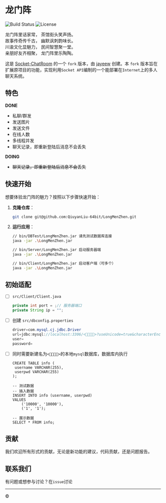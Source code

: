 # 龙门阵

![Build Status](https://img.shields.io/badge/build-passing-brightgreen) ![License](https://img.shields.io/badge/license-MIT-blue)

龙门阵里话家常，  茶馆街头笑声扬。  
故事传奇传千古，  幽默讽刺韵味长。  
川渝文化显魅力，  民间智慧聚一堂。  
亲朋好友齐相聚，  龙门阵里乐陶陶。

这是 [Socket-ChatRoom](https://github.com/jayeew/Socket-ChatRoom) 的一个 `fork` 版本，由 [jayeew](https://github.com/jayeew) 创建。本 `fork` 版本旨在扩展原项目的功能，实现利用`Socket API`编制的一个能部署在`Internet`上的多人聊天系统。

## 特色

**DONE**

- 私聊/群发
- 发送图片
- 发送文件
- 在线人数
- 多线程并发
- 聊天记录，即重新登陆后消息不会丢失

**DOING**

- ~~聊天记录，即重新登陆后消息不会丢失~~

## 快速开始

想要体验龙门阵的魅力？按照以下步骤快速开始：

1. **克隆仓库**：

   ```bash
   git clone git@github.com:QiuyanLiu-64bit/LongMenZhen.git
   ```
2. **运行应用**：

   ```bash
   // bin/DBTest/LongMenZhen.jar 请先测试数据库连接
   java -jar .\LongMenZhen.jar

   // bin/Server/LongMenZhen.jar 启动服务器端
   java -jar .\LongMenZhen.jar
   
   // bin/Client/LongMenZhen.jar 启动客户端（可多个）
   java -jar .\LongMenZhen.jar
   ```

## 初始适配

- [ ] `src/Client/Client.java`

    ```java
    private int port = ;// 服务器端口
    private String ip = "";
    ```
- [ ] 创建 `src/dbconfig.properties`

    ```java
    driver=com.mysql.cj.jdbc.Driver
    url=jdbc:mysql://localhost:3306/<👀👀👀👀>?useUnicode=true&characterEncoding=utf-8&useSSL=false
    user=
    password=
    ```
- [ ] 同时需要新建名为`<👀👀👀👀>`的本地`mysql`数据库，数据库内执行

   ```mysql
   CREATE TABLE info (
    username VARCHAR(255),
    userpwd VARCHAR(255)
   );
   
   -- 测试数据
   -- 插入数据
   INSERT INTO info (username, userpwd)
   VALUES
       ('10000', '10000'),
       ('1', '1');

   -- 展示数据
   SELECT * FROM info;
   ```
## 贡献

我们欢迎所有形式的贡献，无论是新功能的建议，代码贡献，还是问题报告。

## 联系我们

有问题或想参与讨论？在`issue`讨论

---

© 
